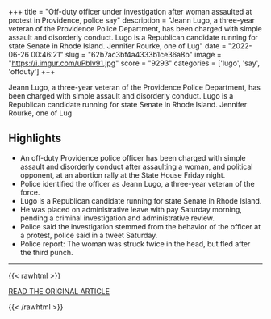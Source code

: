 +++
title = "Off-duty officer under investigation after woman assaulted at protest in Providence, police say"
description = "Jeann Lugo, a three-year veteran of the Providence Police Department, has been charged with simple assault and disorderly conduct. Lugo is a Republican candidate running for state Senate in Rhode Island. Jennifer Rourke, one of Lug"
date = "2022-06-26 00:46:21"
slug = "62b7ac3bf4a4333b1ce36a8b"
image = "https://i.imgur.com/uPblv91.jpg"
score = "9293"
categories = ['lugo', 'say', 'offduty']
+++

Jeann Lugo, a three-year veteran of the Providence Police Department, has been charged with simple assault and disorderly conduct. Lugo is a Republican candidate running for state Senate in Rhode Island. Jennifer Rourke, one of Lug

## Highlights

- An off-duty Providence police officer has been charged with simple assault and disorderly conduct after assaulting a woman, and political opponent, at an abortion rally at the State House Friday night.
- Police identified the officer as Jeann Lugo, a three-year veteran of the force.
- Lugo is a Republican candidate running for state Senate in Rhode Island.
- He was placed on administrative leave with pay Saturday morning, pending a criminal investigation and administrative review.
- Police said the investigation stemmed from the behavior of the officer at a protest, police said in a tweet Saturday.
- Police report: The woman was struck twice in the head, but fled after the third punch.

---

{{< rawhtml >}}
  <p class="article-category">
    <a target="_blank" href="https://www.abc6.com/providence-police-off-duty-officer-under-investigation-after-woman-assaulted-at-protest/">READ THE ORIGINAL ARTICLE</a>
  </p>
{{< /rawhtml >}}
